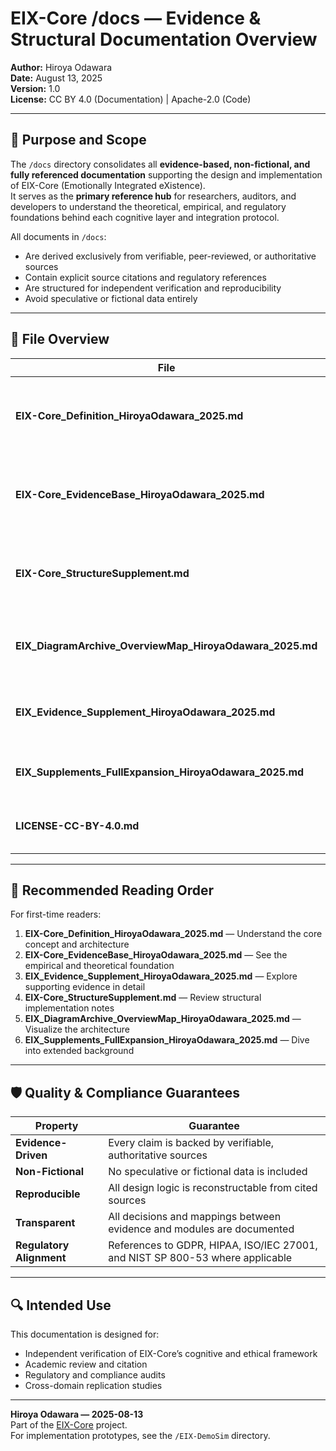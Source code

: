 # EIX-Core /docs — Evidence & Structural Documentation Overview

**Author:** Hiroya Odawara  
**Date:** August 13, 2025  
**Version:** 1.0  
**License:** CC BY 4.0 (Documentation) | Apache-2.0 (Code)  

---

## 🧠 Purpose and Scope

The `/docs` directory consolidates all **evidence-based, non-fictional, and fully referenced documentation** supporting the design and implementation of EIX-Core (Emotionally Integrated eXistence).  
It serves as the **primary reference hub** for researchers, auditors, and developers to understand the theoretical, empirical, and regulatory foundations behind each cognitive layer and integration protocol.

All documents in `/docs`:
- Are derived exclusively from verifiable, peer-reviewed, or authoritative sources
- Contain explicit source citations and regulatory references
- Are structured for independent verification and reproducibility
- Avoid speculative or fictional data entirely

---

## 📂 File Overview

| File | Purpose | Key Features |
|------|---------|--------------|
| **EIX-Core_Definition_HiroyaOdawara_2025.md** | Core definition of EIX | Formal description of EIX architecture, cognitive layers, and non-autonomous design constraints |
| **EIX-Core_EvidenceBase_HiroyaOdawara_2025.md** | Evidence base for EIX | Maps each cognitive layer to empirical/theoretical sources, explains source selection criteria |
| **EIX-Core_StructureSupplement.md** | Structural supplements | Additional implementation notes, interaction patterns, and structural refinements |
| **EIX_DiagramArchive_OverviewMap_HiroyaOdawara_2025.md** | Diagram archive | Visual overview maps of EIX-Core, showing module relationships and data flow |
| **EIX_Evidence_Supplement_HiroyaOdawara_2025.md** | Supplementary evidence | Extended citations and cross-domain references supporting specific modules |
| **EIX_Supplements_FullExpansion_HiroyaOdawara_2025.md** | Full supplements | Expanded explanations and background for design decisions |
| **LICENSE-CC-BY-4.0.md** | Licensing | Documentation licensing terms (Creative Commons Attribution 4.0) |

---

## 📖 Recommended Reading Order

For first-time readers:
1. **EIX-Core_Definition_HiroyaOdawara_2025.md** — Understand the core concept and architecture
2. **EIX-Core_EvidenceBase_HiroyaOdawara_2025.md** — See the empirical and theoretical foundation
3. **EIX_Evidence_Supplement_HiroyaOdawara_2025.md** — Explore supporting evidence in detail
4. **EIX-Core_StructureSupplement.md** — Review structural implementation notes
5. **EIX_DiagramArchive_OverviewMap_HiroyaOdawara_2025.md** — Visualize the architecture
6. **EIX_Supplements_FullExpansion_HiroyaOdawara_2025.md** — Dive into extended background

---

## 🛡 Quality & Compliance Guarantees

| Property | Guarantee |
|----------|-----------|
| **Evidence-Driven** | Every claim is backed by verifiable, authoritative sources |
| **Non-Fictional** | No speculative or fictional data is included |
| **Reproducible** | All design logic is reconstructable from cited sources |
| **Transparent** | All decisions and mappings between evidence and modules are documented |
| **Regulatory Alignment** | References to GDPR, HIPAA, ISO/IEC 27001, and NIST SP 800-53 where applicable |

---

## 🔍 Intended Use

This documentation is designed for:
- Independent verification of EIX-Core’s cognitive and ethical framework
- Academic review and citation
- Regulatory and compliance audits
- Cross-domain replication studies

---

**Hiroya Odawara — 2025-08-13**  
Part of the [EIX-Core](https://github.com/HiroyaOS/EIX-Core) project.  
For implementation prototypes, see the `/EIX-DemoSim` directory.
